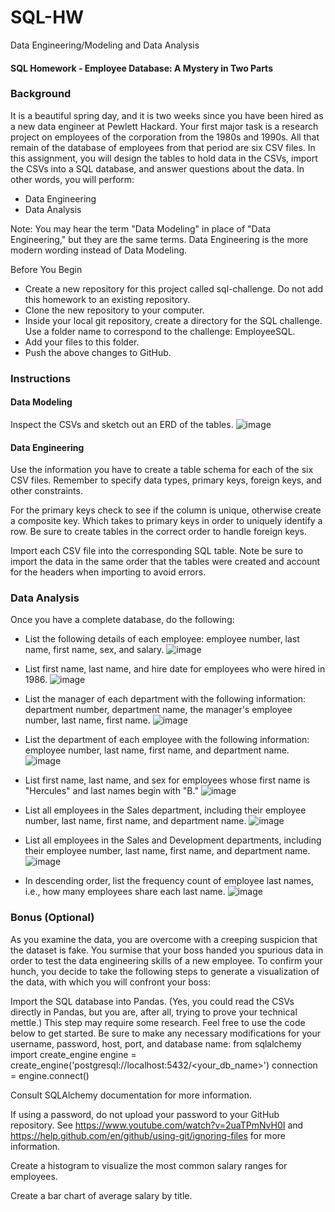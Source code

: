 # SQL-HW
Data Engineering/Modeling and Data Analysis

#### SQL Homework - Employee Database: A Mystery in Two Parts


### Background
It is a beautiful spring day, and it is two weeks since you have been hired as a new data engineer at Pewlett Hackard. Your first major task is a research project on employees of the corporation from the 1980s and 1990s. All that remain of the database of employees from that period are six CSV files.
In this assignment, you will design the tables to hold data in the CSVs, import the CSVs into a SQL database, and answer questions about the data. In other words, you will perform:

* Data Engineering
* Data Analysis

Note: You may hear the term "Data Modeling" in place of "Data Engineering," but they are the same terms. Data Engineering is the more modern wording instead of Data Modeling.

Before You Begin

* Create a new repository for this project called sql-challenge. Do not add this homework to an existing repository.
* Clone the new repository to your computer.
* Inside your local git repository, create a directory for the SQL challenge. Use a folder name to correspond to the challenge: EmployeeSQL.
* Add your files to this folder.
* Push the above changes to GitHub.

### Instructions

#### Data Modeling
Inspect the CSVs and sketch out an ERD of the tables. 
![image](https://user-images.githubusercontent.com/61367502/117902005-2a533e80-b292-11eb-89ca-6a826bbde347.png)

#### Data Engineering


Use the information you have to create a table schema for each of the six CSV files. Remember to specify data types, primary keys, foreign keys, and other constraints.

For the primary keys check to see if the column is unique, otherwise create a composite key. Which takes to primary keys in order to uniquely identify a row.
Be sure to create tables in the correct order to handle foreign keys.



Import each CSV file into the corresponding SQL table. Note be sure to import the data in the same order that the tables were created and account for the headers when importing to avoid errors.



### Data Analysis
Once you have a complete database, do the following:


* List the following details of each employee: employee number, last name, first name, sex, and salary.
![image](https://user-images.githubusercontent.com/61367502/117907344-41972980-b29c-11eb-9199-b864e2bb5894.png)


* List first name, last name, and hire date for employees who were hired in 1986.
![image](https://user-images.githubusercontent.com/61367502/117907369-4d82eb80-b29c-11eb-9ff8-dfa30713cf89.png)


* List the manager of each department with the following information: department number, department name, the manager's employee number, last name, first name.
![image](https://user-images.githubusercontent.com/61367502/117907386-5378cc80-b29c-11eb-882d-85c9099940e6.png)


* List the department of each employee with the following information: employee number, last name, first name, and department name.
![image](https://user-images.githubusercontent.com/61367502/117907395-5b387100-b29c-11eb-9063-04a2e0b95361.png)


* List first name, last name, and sex for employees whose first name is "Hercules" and last names begin with "B."
![image](https://user-images.githubusercontent.com/61367502/117907406-625f7f00-b29c-11eb-9372-c23b69362abf.png)


* List all employees in the Sales department, including their employee number, last name, first name, and department name.
![image](https://user-images.githubusercontent.com/61367502/117907419-68556000-b29c-11eb-9fc5-956699324edc.png)


* List all employees in the Sales and Development departments, including their employee number, last name, first name, and department name.
![image](https://user-images.githubusercontent.com/61367502/117907432-6e4b4100-b29c-11eb-956c-ba72e68855cf.png)


* In descending order, list the frequency count of employee last names, i.e., how many employees share each last name.
![image](https://user-images.githubusercontent.com/61367502/117907451-75724f00-b29c-11eb-88e3-2a3bf41b2378.png)



### Bonus (Optional)
As you examine the data, you are overcome with a creeping suspicion that the dataset is fake. You surmise that your boss handed you spurious data in order to test the data engineering skills of a new employee. To confirm your hunch, you decide to take the following steps to generate a visualization of the data, with which you will confront your boss:


Import the SQL database into Pandas. (Yes, you could read the CSVs directly in Pandas, but you are, after all, trying to prove your technical mettle.) This step may require some research. Feel free to use the code below to get started. Be sure to make any necessary modifications for your username, password, host, port, and database name:
from sqlalchemy import create_engine
engine = create_engine('postgresql://localhost:5432/<your_db_name>')
connection = engine.connect()




Consult SQLAlchemy documentation for more information.


If using a password, do not upload your password to your GitHub repository. See https://www.youtube.com/watch?v=2uaTPmNvH0I and https://help.github.com/en/github/using-git/ignoring-files for more information.




Create a histogram to visualize the most common salary ranges for employees.


Create a bar chart of average salary by title.






